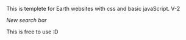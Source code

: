 This is templete for Earth websites with css and basic javaScript. V-2

*New search bar*

This is free to use :D
